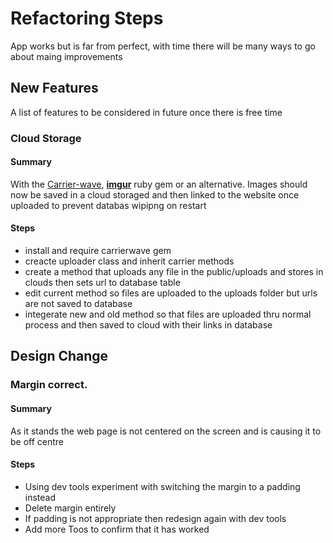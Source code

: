 # Refactoring Steps
App works but is far from perfect, with time there will be many ways to go about maing improvements
## New Features
A list of features to be considered in future once there is free time
### Cloud Storage
#### Summary
With the [Carrier-wave](https://github.com/carrierwaveuploader/carrierwave), [**imgur**](https://github.com/augustt198/imgur) ruby gem or an alternative. Images should now be saved in a cloud storaged and then linked to the website once uploaded to prevent databas wipipng on restart
#### Steps
* install and require carrierwave gem
* creacte uploader class and inherit carrier methods
* create a method that uploads any file in the public/uploads and stores in clouds then sets url to database table
* edit current method so files are uploaded to the uploads folder but urls are not saved to database
* integerate new and old method so that files are uploaded thru normal process and then saved to cloud with their links in database

## Design Change
### Margin correct.
#### Summary
As it stands the web page is not centered on the screen and is causing it to be off centre
#### Steps
* Using dev tools experiment with switching the margin to a padding instead
* Delete margin entirely
* If padding is not appropriate then redesign again with dev tools
* Add more Toos to confirm that it has worked

